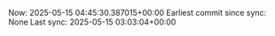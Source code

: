 Now: 2025-05-15 04:45:30.387015+00:00 Earliest commit since sync: None Last sync: 2025-05-15 03:03:04+00:00
